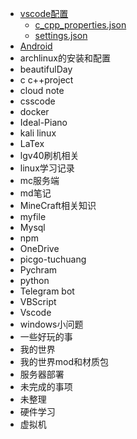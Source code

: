 * [vscode配置](document/vscode配置)
  * [c_cpp_properties.json](document/.vscode/c_cpp_properties.json)
  * [settings.json](document/.vscode/settings.json)
* [Android](document\Android)
* archlinux的安装和配置
* beautifulDay
* c c++project
* cloud note
* csscode
* docker
* Ideal-Piano
* kali linux
* LaTex
* lgv40刷机相关
* linux学习记录
* mc服务端
* md笔记
* MineCraft相关知识
* myfile
* Mysql
* npm
* OneDrive
* picgo-tuchuang
* Pychram
* python
* Telegram bot
* VBScript
* Vscode
* windows小问题
* 一些好玩的事
* 我的世界
* 我的世界mod和材质包
* 服务器部署
* 未完成的事项
* 未整理
* 硬件学习
* 虚拟机